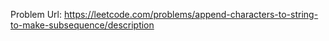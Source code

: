 Problem Url: https://leetcode.com/problems/append-characters-to-string-to-make-subsequence/description